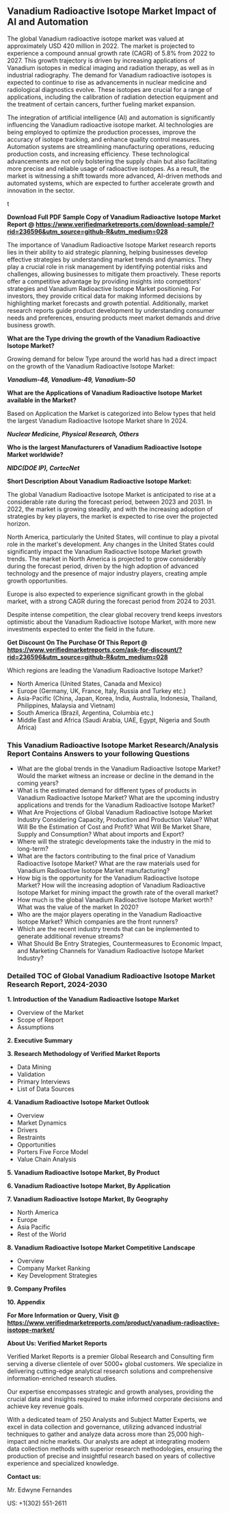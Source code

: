 <h2>Vanadium Radioactive Isotope Market Impact of AI and Automation</h2><p>The global Vanadium radioactive isotope market was valued at approximately USD 420 million in 2022. The market is projected to experience a compound annual growth rate (CAGR) of 5.8% from 2022 to 2027. This growth trajectory is driven by increasing applications of Vanadium isotopes in medical imaging and radiation therapy, as well as in industrial radiography. The demand for Vanadium radioactive isotopes is expected to continue to rise as advancements in nuclear medicine and radiological diagnostics evolve. These isotopes are crucial for a range of applications, including the calibration of radiation detection equipment and the treatment of certain cancers, further fueling market expansion.</p><p>The integration of artificial intelligence (AI) and automation is significantly influencing the Vanadium radioactive isotope market. AI technologies are being employed to optimize the production processes, improve the accuracy of isotope tracking, and enhance quality control measures. Automation systems are streamlining manufacturing operations, reducing production costs, and increasing efficiency. These technological advancements are not only bolstering the supply chain but also facilitating more precise and reliable usage of radioactive isotopes. As a result, the market is witnessing a shift towards more advanced, AI-driven methods and automated systems, which are expected to further accelerate growth and innovation in the sector.</p>t</p><p id="" class=""><strong>Download Full PDF Sample Copy of Vanadium Radioactive Isotope Market Report @ <a href="https://www.verifiedmarketreports.com/download-sample/?rid=236596&utm_source=github-R&utm_medium=028" target="_blank">https://www.verifiedmarketreports.com/download-sample/?rid=236596&utm_source=github-R&utm_medium=028</a></strong></p><p>The importance of&nbsp;Vanadium Radioactive Isotope Market research reports lies in their ability to aid strategic planning, helping businesses develop effective strategies by understanding market trends and dynamics. They play a crucial role in risk management by identifying potential risks and challenges, allowing businesses to mitigate them proactively. These reports offer a competitive advantage by providing insights into competitors' strategies and Vanadium Radioactive Isotope Market positioning. For investors, they provide critical data for making informed decisions by highlighting market forecasts and growth potential. Additionally, market research reports guide product development by understanding consumer needs and preferences, ensuring products meet market demands and drive business growth.</p><p><strong>What are the&nbsp;Type driving the growth of the Vanadium Radioactive Isotope Market?</strong></p><p id="" class="">Growing demand for below Type around the world has had a direct impact on the growth of the Vanadium Radioactive Isotope Market:</p><em><strong>Vanadium-48, Vanadium-49, Vanadium-50</strong></em></p><strong>What are the&nbsp;Applications&nbsp;of Vanadium Radioactive Isotope Market available in the Market?</strong></p><p id="" class="">Based on Application the Market is categorized into Below types that held the largest Vanadium Radioactive Isotope Market share In 2024.</p><em><strong>Nuclear Medicine, Physical Research, Others</strong></em></p><strong>Who is the largest Manufacturers of Vanadium Radioactive Isotope Market worldwide?</strong></p><p><em><strong>NIDC(DOE IP), CortecNet</strong></em></p><p id="" class=""><strong>Short Description About Vanadium Radioactive Isotope Market:</strong></p><p>The global Vanadium Radioactive Isotope Market is anticipated to rise at a considerable rate during the forecast period, between 2023 and 2031. In 2022, the market is growing steadily, and with the increasing adoption of strategies by key players, the market is expected to rise over the projected horizon.</p><p>North America, particularly the United States, will continue to play a pivotal role in the market's development. Any changes in the United States could significantly impact the Vanadium Radioactive Isotope Market growth trends. The market in North America is projected to grow considerably during the forecast period, driven by the high adoption of advanced technology and the presence of major industry players, creating ample growth opportunities.</p><p>Europe is also expected to experience significant growth in the global market, with a strong CAGR during the forecast period from 2024 to 2031.</p><p>Despite intense competition, the clear global recovery trend keeps investors optimistic about the Vanadium Radioactive Isotope Market, with more new investments expected to enter the field in the future.</p><p id="" class=""><strong>Get Discount On The Purchase Of This Report @ <a href="https://www.verifiedmarketreports.com/ask-for-discount/?rid=236596&utm_source=github-R&utm_medium=028" target="_blank">https://www.verifiedmarketreports.com/ask-for-discount/?rid=236596&utm_source=github-R&utm_medium=028</a></strong></p>Which regions are leading the Vanadium Radioactive Isotope Market?</p><ul><li>North America (United States, Canada and Mexico)</li><li>Europe (Germany, UK, France, Italy, Russia and Turkey etc.)</li><li>Asia-Pacific (China, Japan, Korea, India, Australia, Indonesia, Thailand, Philippines, Malaysia and Vietnam)</li><li>South America (Brazil, Argentina, Columbia etc.)</li><li>Middle East and Africa (Saudi Arabia, UAE, Egypt, Nigeria and South Africa)</li></ul><h3 id="" class="">This Vanadium Radioactive Isotope Market Research/Analysis Report Contains Answers to your following Questions</h3><ul><li>What are the global trends in the Vanadium Radioactive Isotope Market? Would the market witness an increase or decline in the demand in the coming years?</li><li>What is the estimated demand for different types of products in Vanadium Radioactive Isotope Market? What are the upcoming industry applications and trends for the Vanadium Radioactive Isotope Market?</li><li>What Are Projections of Global Vanadium Radioactive Isotope Market Industry Considering Capacity, Production and Production Value? What Will Be the Estimation of Cost and Profit? What Will Be Market Share, Supply and Consumption? What about imports and Export?</li><li>Where will the strategic developments take the industry in the mid to long-term?</li><li>What are the factors contributing to the final price of Vanadium Radioactive Isotope Market? What are the raw materials used for Vanadium Radioactive Isotope Market manufacturing?</li><li>How big is the opportunity for the Vanadium Radioactive Isotope Market? How will the increasing adoption of Vanadium Radioactive Isotope Market for mining impact the growth rate of the overall market?</li><li>How much is the global Vanadium Radioactive Isotope Market worth? What was the value of the market In 2020?</li><li>Who are the major players operating in the Vanadium Radioactive Isotope Market? Which companies are the front runners?</li><li>Which are the recent industry trends that can be implemented to generate additional revenue streams?</li><li>What Should Be Entry Strategies, Countermeasures to Economic Impact, and Marketing Channels for Vanadium Radioactive Isotope Market Industry?</li></ul><h3 id="" class="">Detailed TOC of Global Vanadium Radioactive Isotope Market Research Report, 2024-2030</h3><p id="" class=""><strong>1. Introduction of the Vanadium Radioactive Isotope Market</strong></p><ul><li>Overview of the Market</li><li>Scope of Report</li><li>Assumptions</li></ul><p id="" class=""><strong>2. Executive Summary</strong></p><p id="" class=""><strong>3. Research Methodology of Verified Market Reports</strong></p><ul><li>Data Mining</li><li>Validation</li><li>Primary Interviews</li><li>List of Data Sources</li></ul><p id="" class=""><strong>4. Vanadium Radioactive Isotope Market Outlook</strong></p><ul><li>Overview</li><li>Market Dynamics</li><li>Drivers</li><li>Restraints</li><li>Opportunities</li><li>Porters Five Force Model</li><li>Value Chain Analysis</li></ul><p id="" class=""><strong>5. Vanadium Radioactive Isotope Market, By Product</strong></p><p id="" class=""><strong>6. Vanadium Radioactive Isotope Market, By Application</strong></p><p id="" class=""><strong>7. Vanadium Radioactive Isotope Market, By Geography</strong></p><ul><li>North America</li><li>Europe</li><li>Asia Pacific</li><li>Rest of the World</li></ul><p id="" class=""><strong>8. Vanadium Radioactive Isotope Market Competitive Landscape</strong></p><ul><li>Overview</li><li>Company Market Ranking</li><li>Key Development Strategies</li></ul><p id="" class=""><strong>9. Company Profiles</strong></p><p id="" class=""><strong>10. Appendix</strong></p><p id="" class=""><strong>For More Information or Query, Visit @ <a href="https://www.verifiedmarketreports.com/product/vanadium-radioactive-isotope-market/" target="_blank">https://www.verifiedmarketreports.com/product/vanadium-radioactive-isotope-market/</a></strong></p><p id="" class=""><strong>About Us: Verified Market Reports</strong></p><p id="" class="">Verified Market Reports is a premier Global Research and Consulting firm serving a diverse clientele of over 5000+ global customers. We specialize in delivering cutting-edge analytical research solutions and comprehensive information-enriched research studies.</p><p id="" class="">Our expertise encompasses strategic and growth analyses, providing the crucial data and insights required to make informed corporate decisions and achieve key revenue goals.</p><p id="" class="">With a dedicated team of 250 Analysts and Subject Matter Experts, we excel in data collection and governance, utilizing advanced industrial techniques to gather and analyze data across more than 25,000 high-impact and niche markets. Our analysts are adept at integrating modern data collection methods with superior research methodologies, ensuring the production of precise and insightful research based on years of collective experience and specialized knowledge.</p><p id="" class=""><strong>Contact us:</strong></p><p id="" class="">Mr. Edwyne Fernandes</p><p id="" class="">US: +1(302) 551-2611</p>